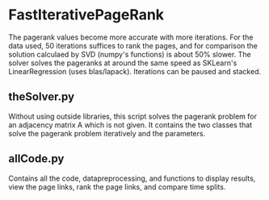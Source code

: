 # FastIterativePageRank  

The pagerank values become more accurate with more iterations. For the data used, 50 iterations suffices to rank the pages, and for comparison the solution calculaed by SVD (numpy's functions) is about 50% slower. The solver solves the pageranks at around the same speed as SKLearn's LinearRegression (uses blas/lapack). Iterations can be paused and stacked.

## theSolver.py
Without using outside libraries, this script solves the pagerank problem for an adjacency matrix A which is not given. It contains the two classes that solve the pagerank problem iteratively and the parameters.

## allCode.py
Contains all the code, datapreprocessing, and functions to display results, view the page links, rank the page links, and compare time splits.  
